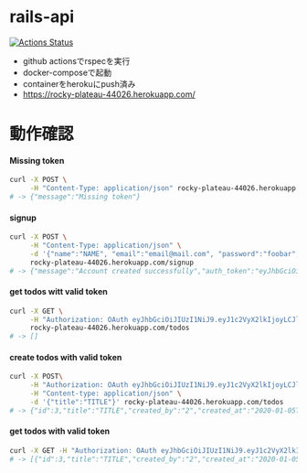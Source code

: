 # rails-api
[![Actions Status](https://github.com/kajirikajiri/rails-api/workflows/Ruby/badge.svg)](https://github.com/kajirikajiri/rails-api/actions)


* github actionsでrspecを実行
* docker-composeで起動
* containerをherokuにpush済み
* https://rocky-plateau-44026.herokuapp.com/

# 動作確認

#### Missing token
```bash
curl -X POST \
     -H "Content-Type: application/json" rocky-plateau-44026.herokuapp.com/todos
# -> {"message":"Missing token"}
```

#### signup
```bash
curl -X POST \
     -H "Content-Type: application/json" \
     -d '{"name":"NAME", "email":"email@mail.com", "password":"foobar", "password_confirmation":"foobar"}' \
     rocky-plateau-44026.herokuapp.com/signup
# -> {"message":"Account created successfully","auth_token":"eyJhbGciOiJIUzI1NiJ9.eyJ1c2VyX2lkIjoyLCJleHAiOjE1NzgzMDYyNDV9.wS5Q2OdCHyVkUtOAvh-VNdXfE83aptOHTxhhKZhxlmo"}
```

#### get todos witt valid token
```bash
curl -X GET \
     -H "Authorization: OAuth eyJhbGciOiJIUzI1NiJ9.eyJ1c2VyX2lkIjoyLCJleHAiOjE1NzgzMDYyNDV9.wS5Q2OdCHyVkUtOAvh-VNdXfE83aptOHTxhhKZhxlmo" \
     rocky-plateau-44026.herokuapp.com/todos
# -> []
```

#### create todos with valid token
```bash
curl -X POST\
     -H "Authorization: OAuth eyJhbGciOiJIUzI1NiJ9.eyJ1c2VyX2lkIjoyLCJleHAiOjE1NzgzMDYyNDV9.wS5Q2OdCHyVkUtOAvh-VNdXfE83aptOHTxhhKZhxlmo" \
     -H "Content-type: application/json" \
     -d '{"title":"TITLE"}' rocky-plateau-44026.herokuapp.com/todos
# -> {"id":3,"title":"TITLE","created_by":"2","created_at":"2020-01-05T10:37:42.751Z","updated_at":"2020-01-05T10:37:42.751Z"}
```

#### get todos with valid token
```bash
curl -X GET -H "Authorization: OAuth eyJhbGciOiJIUzI1NiJ9.eyJ1c2VyX2lkIjoyLCJleHAiOjE1NzgzMDYyNDV9.wS5Q2OdCHyVkUtOAvh-VNdXfE83aptOHTxhhKZhxlmo" rocky-plateau-44026.herokuapp.com/todos
# -> [{"id":3,"title":"TITLE","created_by":"2","created_at":"2020-01-05T10:37:42.751Z","updated_at":"2020-01-05T10:37:42.751Z"}]
```
